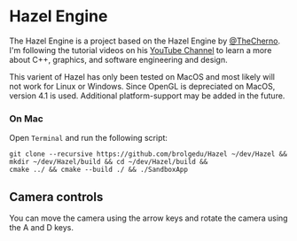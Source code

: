 # Hazel Engine

The Hazel Engine is a project based on the Hazel Engine by [@TheCherno](https://github.com/TheCherno/). I'm following the tutorial videos on his [YouTube Channel](https://www.youtube.com/user/TheChernoProject) to learn a more about C++, graphics, and software engineering and design. 

This varient of Hazel has only been tested on MacOS and most likely will not work for Linux or Windows. Since OpenGL is depreciated on MacOS, version 4.1 is used. Additional platform-support may be added in the future.

### On Mac
Open ```Terminal``` and run the following script:
```
git clone --recursive https://github.com/brolgedu/Hazel ~/dev/Hazel && 
mkdir ~/dev/Hazel/build && cd ~/dev/Hazel/build && 
cmake ../ && cmake --build ./ && ./SandboxApp
```

## Camera controls
You can move the camera using the arrow keys and rotate the camera using the A and D keys.
